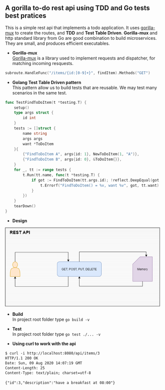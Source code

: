 ## A gorilla to-do rest api using TDD and Go tests best pratices
This is a simple rest api that implements a todo application. It uses [gorilla-mux](https://github.com/gorilla/mux) to create the routes, and **TDD** and **Test Table Driven**. **Gorilla-mux** and http standard library from Go are good combination to build microservices. They are small, and produces efficient executables.

* **Gorilla-mux** \
[Gorilla-mux](https://github.com/gorilla/mux) is a library used to implement requests and dispatcher, for matching incoming resquests.
```go
subroute.HandleFunc("/items/{id:[0-9]+}", findItem).Methods("GET")
```


* **Golang Test Table Driven pattern** \
This pattern allow us to build tests that are reusable. We may test many scenarios in the same test.
```go
func TestFindToDoItem(t *testing.T) {
	setup()
	type args struct {
		id int
	}
	tests := []struct {
		name string
		args args
		want *ToDoItem
	}{
		{"FindToDoItem A", args{id: 1}, NewToDoItem(1, "A")},
		{"FindToDoItem B", args{id: 0}, &ToDoItem{}},
	}
	for _, tt := range tests {
		t.Run(tt.name, func(t *testing.T) {
			if got := FindToDoItem(tt.args.id); !reflect.DeepEqual(got, tt.want) {
				t.Errorf("FindToDoItem() = %v, want %v", got, tt.want)
			}
		})
	}
	tearDown()
}
```

* **Design**

<p align="center">
    <img src="image/rest-api.png">
</p>

* **Build** \
In project root folder type `go build -v`

* **Test** \
In project root folder type `go test ./... -v`

* **Using curl to work with the api**
```shell
$ curl -i http://localhost:8080/api/items/3
HTTP/1.1 200 OK
Date: Sun, 09 Aug 2020 14:07:19 GMT
Content-Length: 25
Content-Type: text/plain; charset=utf-8

{"id":3,"description":"have a breakfast at 08:00"}
```